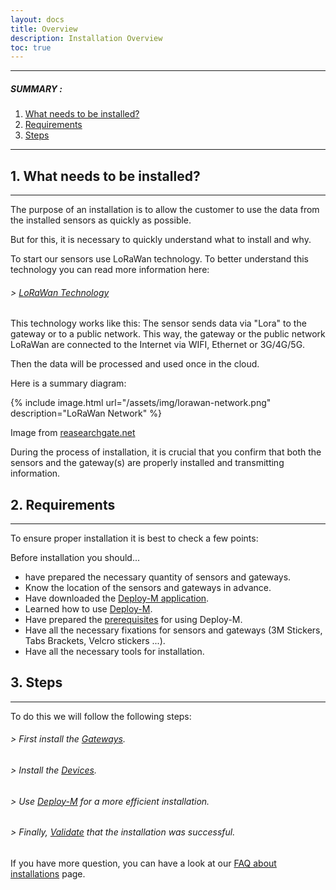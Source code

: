 ```yaml
---
layout: docs
title: Overview
description: Installation Overview
toc: true
---
```


---------------------------------------

##### SUMMARY : 

1. [What needs to be installed?](./#1-what-needs-to-be-installed)
2. [Requirements](./#2-requirements)
3. [Steps](./#3-steps)

---------------------------------------




## 1. What needs to be installed?
---------------------------------------

The purpose of an installation is to allow the customer to use the data from the installed sensors as quickly as possible. 

But for this, it is necessary to quickly understand what to install and why. 

To start our sensors use LoRaWan technology. To better understand this technology you can read more information here: 

###### > [LoRaWan Technology](../../../technical/lorawan/lorawan-technology)

This technology works like this: 
The sensor sends data via "Lora" to the gateway or to a public network. This way, the gateway or the public network LoRaWan are connected to the Internet via WIFI, Ethernet or 3G/4G/5G. 

Then the data will be processed and used once in the cloud.

Here is a summary diagram: 


{% include image.html url="/assets/img/lorawan-network.png" description="LoRaWan Network" %}

Image from [reasearchgate.net](https://www.researchgate.net/publication/323620460_IoT-based_wireless_seismic_quality_control/figures?lo=1)


During the process of installation, it is crucial that you confirm that both the sensors and the gateway(s) are properly installed and transmitting information.



## 2. Requirements
---------------------------------------

To ensure proper installation it is best to check a few points:

Before installation you should...

- have prepared the necessary quantity of sensors and gateways.
- Know the location of the sensors and gateways in advance.
- Have downloaded the [Deploy-M application](../../deploy-m/download-the-app).
- Learned how to use [Deploy-M](../../deploy-m/app-guide).
- Have prepared the [prerequisites](../../deploy-m/app-guide/#1-requirements) for using Deploy-M.
- Have all the necessary fixations for sensors and gateways (3M Stickers, Tabs Brackets, Velcro stickers ...).
- Have all the necessary tools for installation.

## 3. Steps
---------------------------------------

To do this we will follow the following steps: 

###### > First install the [Gateways](../../lorawan/gateway-installation).

###### > Install the [Devices](../../lorawan/device-declaration).

###### > Use [Deploy-M](../../deploy-m/app-guide) for a more efficient installation.

###### > Finally, [Validate](../../quick-start/validation-of-a-successfull-installation) that the installation was successful.

If you have more question, you can have a look at our [FAQ about installations](../faq-about-installations) page.
